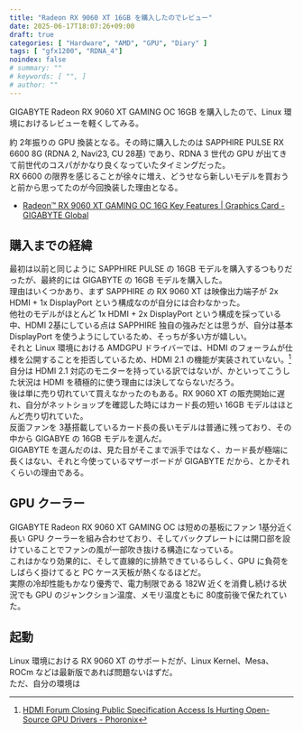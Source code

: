 ```yaml
---
title: "Radeon RX 9060 XT 16GB を購入したのでレビュー"
date: 2025-06-17T18:07:26+09:00
draft: true
categories: [ "Hardware", "AMD", "GPU", "Diary" ]
tags: [ "gfx1200", "RDNA_4"]
noindex: false
# summary: ""
# keywords: [ "", ]
# author: ""
---
```


GIGABYTE Radeon RX 9060 XT GAMING OC 16GB を購入したので、Linux 環境におけるレビューを軽くしてみる。  

約 2年振りの GPU 換装となる。その時に購入したのは SAPPHIRE PULSE RX 6600 8G (RDNA 2, Navi23, CU 28基) であり、RDNA 3 世代の GPU が出てきて前世代のコスパがかなり良くなっていたタイミングだった。  
RX 6600 の限界を感じることが徐々に増え、どうせなら新しいモデルを買おうと前から思ってたのが今回換装した理由となる。  

 * [Radeon™ RX 9060 XT GAMING OC 16G Key Features | Graphics Card - GIGABYTE Global](https://www.gigabyte.com/Graphics-Card/GV-R9060XTGAMING-OC-16GD)

## 購入までの経緯
最初は以前と同じように SAPPHIRE PULSE の 16GB モデルを購入するつもりだったが、最終的には GIGABYTE の 16GB モデルを購入した。  
理由はいくつかあり、まず SAPPHIRE の RX 9060 XT は映像出力端子が 2x HDMI + 1x DisplayPort という構成なのが自分には合わなかった。  
他社のモデルがほとんど 1x HDMI + 2x DisplayPort という構成を採っている中、HDMI 2基にしている点は SAPPHIRE 独自の強みだとは思うが、自分は基本 DisplayPort を使うようにしているため、そっちが多い方が嬉しい。  
それと Linux 環境における AMDGPU ドライバーでは、HDMI のフォーラムが仕様を公開することを拒否しているため、HDMI 2.1 の機能が実装されていない。[^hdmi2_1]  
自分は HDMI 2.1 対応のモニターを持っている訳ではないが、かといってこうした状況は HDMI を積極的に使う理由には決してならないだろう。  
後は単に売り切れていて買えなかったのもある。RX 9060 XT の販売開始に遅れ、自分がネットショップを確認した時にはカード長の短い 16GB モデルはほとんど売り切れていた。  
反面ファンを 3基搭載しているカード長の長いモデルは普通に残っており、その中から GIGABYE の 16GB モデルを選んだ。  
GIGABYTE を選んだのは、見た目がそこまで派手ではなく、カード長が極端に長くはない、それと今使っているマザーボードが GIGABYTE だから、とかそれくらいの理由である。  

[^hdmi2_1]: [HDMI Forum Closing Public Specification Access Is Hurting Open-Source GPU Drivers - Phoronix](https://www.phoronix.com/news/HDMI-Closed-Spec-Hurts-Open)

## GPU クーラー
GIGABYTE Radeon RX 9060 XT GAMING OC は短めの基板にファン 1基分近く長い GPU クーラーを組み合わせており、そしてバックプレートには開口部を設けていることでファンの風が一部吹き抜ける構造になっている。  
これはかなり効果的に、そして直線的に排熱できているらしく、GPU に負荷をしばらく掛けてると PC ケース天板が熱くなるほどだ。  
実際の冷却性能もかなり優秀で、電力制限である 182W 近くを消費し続ける状況でも GPU のジャンクション温度、メモリ温度ともに 80度前後で保たれていた。  

## 起動
Linux 環境における RX 9060 XT のサポートだが、Linux Kernel、Mesa、ROCm などは最新版であれば問題ないはずだ。  
ただ、自分の環境は 
